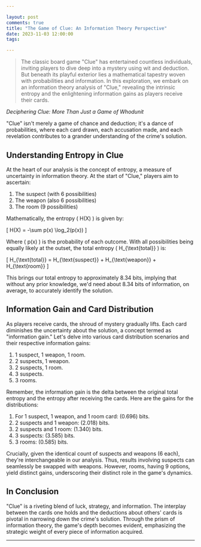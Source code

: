 ```yaml
---

layout: post
comments: true
title: "The Game of Clue: An Information Theory Perspective"
date: 2023-11-03 12:00:00
tags:

---
```


> The classic board game "Clue" has entertained countless individuals, inviting players to dive deep into a mystery using wit and deduction. But beneath its playful exterior lies a mathematical tapestry woven with probabilities and information. In this exploration, we embark on an information theory analysis of "Clue," revealing the intrinsic entropy and the enlightening information gains as players receive their cards.

<!--more-->

*Deciphering Clue: More Than Just a Game of Whodunit*

"Clue" isn't merely a game of chance and deduction; it's a dance of probabilities, where each card drawn, each accusation made, and each revelation contributes to a grander understanding of the crime's solution.

## **Understanding Entropy in Clue**

At the heart of our analysis is the concept of entropy, a measure of uncertainty in information theory. At the start of "Clue," players aim to ascertain:

1. The suspect (with 6 possibilities)
2. The weapon (also 6 possibilities)
3. The room (9 possibilities)

Mathematically, the entropy \( H(X) \) is given by:

\[
H(X) = -\sum p(x) \log_2(p(x))
\]

Where \( p(x) \) is the probability of each outcome. With all possibilities being equally likely at the outset, the total entropy \( H_{\text{total}} \) is:

\[
H_{\text{total}} = H_{\text{suspect}} + H_{\text{weapon}} + H_{\text{room}}
\]

This brings our total entropy to approximately 8.34 bits, implying that without any prior knowledge, we'd need about 8.34 bits of information, on average, to accurately identify the solution.

## **Information Gain and Card Distribution**

As players receive cards, the shroud of mystery gradually lifts. Each card diminishes the uncertainty about the solution, a concept termed as "information gain." Let's delve into various card distribution scenarios and their respective information gains:

1. 1 suspect, 1 weapon, 1 room.
2. 2 suspects, 1 weapon.
3. 2 suspects, 1 room.
4. 3 suspects.
5. 3 rooms.

Remember, the information gain is the delta between the original total entropy and the entropy after receiving the cards. Here are the gains for the distributions:

1. For 1 suspect, 1 weapon, and 1 room card: \(0.696\) bits.
2. 2 suspects and 1 weapon: \(2.018\) bits.
3. 2 suspects and 1 room: \(1.340\) bits.
4. 3 suspects: \(3.585\) bits.
5. 3 rooms: \(0.585\) bits.

Crucially, given the identical count of suspects and weapons (6 each), they're interchangeable in our analysis. Thus, results involving suspects can seamlessly be swapped with weapons. However, rooms, having 9 options, yield distinct gains, underscoring their distinct role in the game's dynamics.

## **In Conclusion**

"Clue" is a riveting blend of luck, strategy, and information. The interplay between the cards one holds and the deductions about others' cards is pivotal in narrowing down the crime's solution. Through the prism of information theory, the game's depth becomes evident, emphasizing the strategic weight of every piece of information acquired.

---

